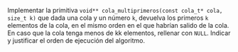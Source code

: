 Implementar la primitiva `void** cola_multiprimeros(const cola_t* cola, size_t k)` que dada una cola y un número `k`, devuelva los primeros `k` elementos de la cola, en el mismo orden en el que habrían salido de la cola. En caso que la cola tenga menos de kk elementos, rellenar con `NULL`. Indicar y justificar el orden de ejecución del algoritmo.